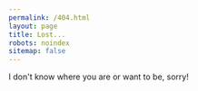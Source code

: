 ```yaml
---
permalink: /404.html
layout: page
title: Lost...
robots: noindex
sitemap: false
---
```


I don't know where you are or want to be, sorry!

<script>
  var GOOG_FIXURL_LANG = (navigator.language || '').slice(0,2),GOOG_FIXURL_SITE = location.host;
</script>
<script src="http://linkhelp.clients.google.com/tbproxy/lh/wm/fixurl.js"></script>
<script>
  window.is404 = true;
  document.getElementById('goog-wm-qt').title = 'Search';
</script>
